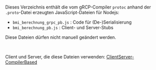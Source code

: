 <br>

Dieses Verzeichnis enthält die vom gRCP-Compiler `protoc` anhand 
der `.proto`-Datei erzeugten JavaScript-Dateien für Nodejs:

* `bmi_berechnung_grpc_pb.js` : Code für (De-)Serialisierung
* `bmi_berechnung_pb.js`      : Client- und Server-Stubs

Diese Dateien dürfen nicht manuell geändert werden.

<br>

Client und Server, die diese Dateien verwenden: 
[ClientServer-CompilerBased](ClientServer-CompilerBased)

<br>